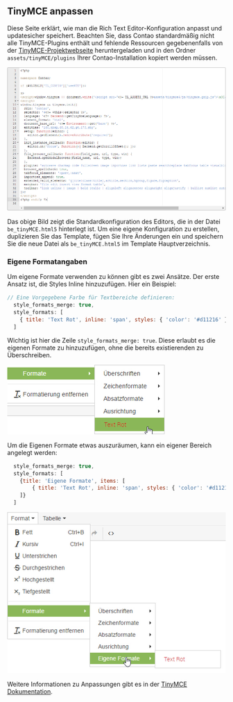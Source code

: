 ## TinyMCE anpassen

Diese Seite erklärt, wie man die Rich Text Editor-Konfiguration anpasst und
updatesicher speichert. Beachten Sie, dass Contao standardmäßig nicht alle
TinyMCE-Plugins enthält und fehlende Ressourcen gegebenenfalls von der
[TinyMCE-Projektwebseite][1] heruntergeladen und in den Ordner
`assets/tinyMCE/plugins` Ihrer Contao-Installation kopiert werden müssen.

![](images/tinyMCE4.jpg)

Das obige Bild zeigt die Standardkonfiguration des Editors, die in der Datei
`be_tinyMCE.html5` hinterlegt ist. Um eine eigene Konfiguration zu
erstellen, duplizieren Sie das Template, fügen Sie Ihre Änderungen ein und
speichern Sie die neue Datei als `be_tinyMCE.html5` im Template Hauptverzeichnis.


### Eigene Formatangaben

Um eigene Formate verwenden zu können gibt es zwei Ansätze.
Der erste Ansatz ist, die Styles Inline hinzuzufügen. Hier ein Beispiel:

```js
// Eine Vorgegebene Farbe für Textbereiche definieren:
  style_formats_merge: true,
  style_formats: [
    { title: 'Text Rot', inline: 'span', styles: { 'color': '#d11216' }, classes: 'text-red' },
  ]
```

Wichtig ist hier die Zeile `style_formats_merge: true`.
Diese erlaubt es die eigenen Formate zu hinzuzufügen, ohne die bereits existierenden
zu Überschreiben.

![](images/tinyMCE4Custom.jpg)

Um die Eigenen Formate etwas auszuräumen, kann ein eigener Bereich angelegt werden:

```js
  style_formats_merge: true,
  style_formats: [
  	{title: 'Eigene Formate', items: [
  		{ title: 'Text Rot', inline: 'span', styles: { 'color': '#d11216'}, classes: 'text-red' },
  	]}
  ]
```

![](images/tinyMCE4CustomFormat.jpg)

Weitere Informationen zu Anpassungen gibt es in der [TinyMCE Dokumentation][2].


[1]: https://www.tinymce.com/
[2]: https://www.tinymce.com/docs/configure/
